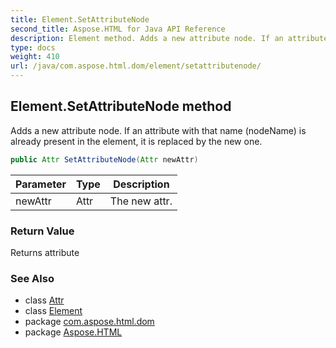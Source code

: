 ```yaml
---
title: Element.SetAttributeNode
second_title: Aspose.HTML for Java API Reference
description: Element method. Adds a new attribute node. If an attribute with that name nodeName is already present in the element it is replaced by the new one
type: docs
weight: 410
url: /java/com.aspose.html.dom/element/setattributenode/
---
```

## Element.SetAttributeNode method

Adds a new attribute node. If an attribute with that name (nodeName) is already present in the element, it is replaced by the new one.

```java
public Attr SetAttributeNode(Attr newAttr)
```

| Parameter | Type | Description |
| --- | --- | --- |
| newAttr | Attr | The new attr. |

### Return Value

Returns attribute

### See Also

* class [Attr](../../attr/)
* class [Element](../)
* package [com.aspose.html.dom](../../../com.aspose.html.dom/)
* package [Aspose.HTML](../../../)
